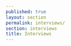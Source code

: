 ```yaml
---
published: true
layout: section
permalink: interviews/
section: interviews
title: Interviews
---
```

